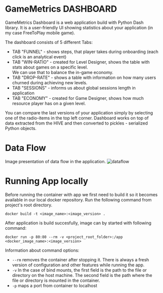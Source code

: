 # GameMetrics DASHBOARD
GameMetrics Dashboard is a web application build with Python Dash library.
It is a user-friendly UI showing statistics about your application (in my case FreeToPlay mobile game).

The dashboard consists of 5 different Tabs:

- TAB "FUNNEL" - shows steps, that player takes during onboarding (each click is an analytical event)
- TAB "WIN-RATIO" - created for Level Designer, shows the table with stats about games on a specific level.  
We can use that to balance the in-game economy.    
- TAB "DROP-RATE" - shows a table with information on how many users churned during achieving new levels.
- TAB "SESSIONS" - informs us about global sessions length in application
- TAB "ECONOMY" - created for Game Designer, shows how much resource player has on a given level.

You can compare the last versions of your application simply by selecting one of the radio-items in the top left corner.
Dashboard works on top of data extracted from the HIVE and then converted to pickles - serialized Python objects.

# Data Flow
Image presentation of data flow in the application.
![dataflow](https://user-images.githubusercontent.com/43547278/68486629-c76a8c80-0241-11ea-882d-a031cab24703.png)



# Running App locally
Before running the container with app we first need to build it so it becomes available in our local docker repository. Run the following command from project's root directory.

```
docker build -t <image_name>:<image_version> .
```

After application is build succesfully, image can by started with following command:
```
docker run -p 80:80 --rm -v <project_root_folder>:/app  <docker_image_name>:<image_version>
```

Information about command options:
- `--rm` removes the container after stopping it. There is always a fresh version of configuration and other features while running the app.
- `-v` In the case of bind mounts, the first field is the path to the file or directory on the host machine.
The second field is the path where the file or directory is mounted in the container.
- `-p` maps a port from container to localhost
